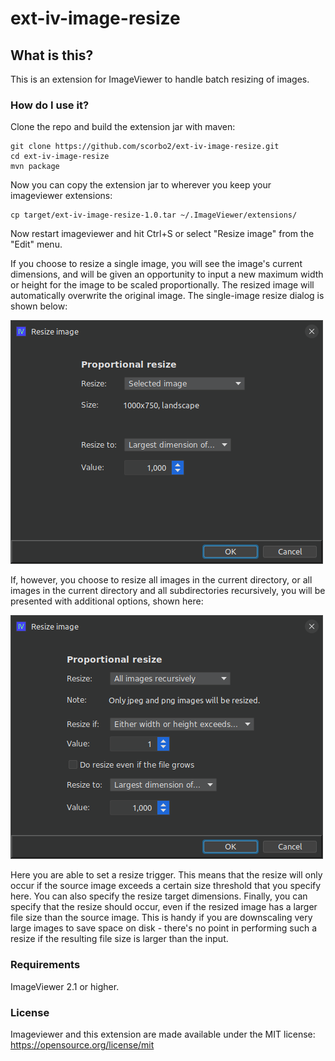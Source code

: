 # ext-iv-image-resize

## What is this?

This is an extension for ImageViewer to handle batch resizing of images. 

### How do I use it?

Clone the repo and build the extension jar with maven:

```shell
git clone https://github.com/scorbo2/ext-iv-image-resize.git
cd ext-iv-image-resize
mvn package
```

Now you can copy the extension jar to wherever you keep your imageviewer extensions:

```shell
cp target/ext-iv-image-resize-1.0.tar ~/.ImageViewer/extensions/
```

Now restart imageviewer and hit Ctrl+S or select "Resize image" from the "Edit" menu.

If you choose to resize a single image, you will see the image's current dimensions, and will be given an opportunity to input a new maximum 
width or height for the image to be scaled proportionally. The resized image will automatically overwrite the original image. The single-image
resize dialog is shown below:

![Screenshot1](screenshot1.png "Screenshot1")

If, however, you choose to resize all images in the current directory, or all images in the current directory and all subdirectories
recursively, you will be presented with additional options, shown here:

![Screenshot2](screenshot2.png "Screenshot2")

Here you are able to set a resize trigger. This means that the resize will only occur if the source image exceeds a certain size threshold that
you specify here. You can also specify the resize target dimensions. Finally, you can specify that the resize should occur, even if the resized
image has a larger file size than the source image. This is handy if you are downscaling very large images to save space on disk - there's no
point in performing such a resize if the resulting file size is larger than the input.

### Requirements

ImageViewer 2.1 or higher.

### License

Imageviewer and this extension are made available under the MIT license: https://opensource.org/license/mit
